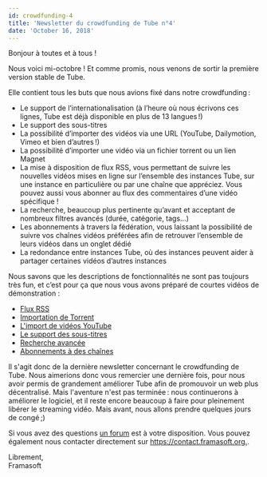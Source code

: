 ```yaml
---
id: crowdfunding-4
title: 'Newsletter du crowdfunding de Tube n°4'
date: 'October 16, 2018'
---
```


<p>Bonjour à toutes et à tous !</p><p>Nous voici mi-octobre ! Et comme promis, nous venons de sortir la première version stable de Tube.</p><p>Elle contient tous les buts que nous avions fixé dans notre crowdfunding :</p><ul><li>Le support de l’internationalisation (à l’heure où nous écrivons ces lignes, Tube est déjà disponible en plus de 13 langues !)</li><li>Le support des sous-titres</li><li>La possibilité d’importer des vidéos via une URL (YouTube, Dailymotion, Vimeo et bien d’autres !)</li><li>La possibilité d’importer une vidéo via un fichier torrent ou un lien Magnet</li><li>La mise à disposition de flux RSS, vous permettant de suivre les nouvelles vidéos mises en ligne sur l’ensemble des instances Tube, sur une instance en particulière ou par une chaîne que appréciez. Vous pouvez aussi vous abonner au flux des commentaires d’une vidéo spécifique !</li><li>La recherche, beaucoup plus pertinente qu’avant et acceptant de nombreux filtres avancés (durée, catégorie, tags…)</li><li>Les abonnements à travers la fédération, vous laissant la possibilité de suivre vos chaînes vidéos préférées afin de retrouver l’ensemble de leurs vidéos dans un onglet dédié</li><li>La redondance entre instances Tube, où des instances peuvent aider à partager certaines vidéos d’autres instances</li></ul><p>Nous savons que les descriptions de fonctionnalités ne sont pas toujours très fun, et c’est pour ça que nous vous avons préparé de courtes vidéos de démonstration :</p><ul><li><a target="_blank" rel="noopener noreferrer" href="https://framatube.org/videos/watch/f57da309-6b92-4fe0-9267-ff8188cc050c">Flux RSS</a></li><li><a target="_blank" rel="noopener noreferrer" href="https://framatube.org/videos/watch/dcad56d9-9fe6-45bc-96aa-3d778f6804c1">Importation de Torrent</a></li><li><a target="_blank" rel="noopener noreferrer" href="https://framatube.org/videos/watch/59d306c0-fc5b-493a-956a-43785693346b">L'import de vidéos YouTube</a></li><li><a target="_blank" rel="noopener noreferrer" href="https://framatube.org/videos/watch/edd7a468-08d5-4877-b62b-61c5f3f83ceb">Le support des sous-titres</a></li><li><a target="_blank" rel="noopener noreferrer" href="https://framatube.org/videos/watch/60c4bea4-6bb2-4fce-8d9f-8a522575419d">Recherche avancée</a></li><li><a target="_blank" rel="noopener noreferrer" href="https://framatube.org/videos/watch/8968dbe1-a387-433b-a20f-37fe9f3ca8d5">Abonnements à des chaînes</a></li></ul><p>Il s'agit donc de la dernière newsletter concernant le crowdfunding de Tube. Nous aimerions donc vous remercier une dernière fois, pour nous avoir permis de grandement améliorer Tube afin de promouvoir un web plus décentralisé. Mais l'aventure n'est pas terminée : nous continuerons à améliorer le logiciel, et il reste encore beaucoup à faire pour pleinement libérer le streaming vidéo. Mais avant, nous allons prendre quelques jours de congé ;)</p><p>Si vous avez des questions <a target="_blank" rel="noopener noreferrer" href="https://framacolibri.org/c/qualite/tube">un forum</a> est à votre disposition. Vous pouvez également nous contacter directement sur <a target="_blank" rel="noopener noreferrer" href="https://contact.framasoft.org">https://contact.framasoft.org.</a>.</p><p><span>Librement,</span><br> Framasoft </p>
